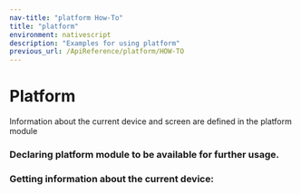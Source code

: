 ```yaml
---
nav-title: "platform How-To"
title: "platform"
environment: nativescript
description: "Examples for using platform"
previous_url: /ApiReference/platform/HOW-TO
---
```

# Platform
Information about the current device and screen are defined in the platform module
### Declaring platform module to be available for further usage.
<snippet id='platform-require'/>

### Getting information about the current device:
<snippet id='platform-current'/>
